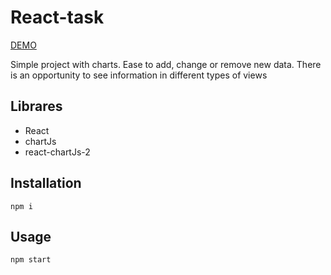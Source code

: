 # React-task
 
 [DEMO](https://addKiwi.github.io/react-developer_test-task)

Simple project with charts.
Ease to add, change or remove new data.
There is an opportunity to see information in different types of views

## Librares
- React
- chartJs
- react-chartJs-2

## Installation
```npm i```

## Usage
```npm start```
